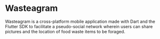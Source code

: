 # Wasteagram

Wasteagram is a cross-platform mobile application made with Dart and the Flutter SDK to facilitate a pseudo-social network wherein users can share pictures and the location of food waste items to be foraged.
